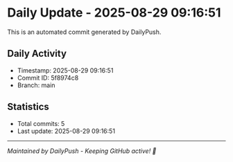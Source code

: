 # Daily Update - 2025-08-29 09:16:51

This is an automated commit generated by DailyPush.

## Daily Activity
- Timestamp: 2025-08-29 09:16:51
- Commit ID: 5f8974c8
- Branch: main

## Statistics
- Total commits: 5
- Last update: 2025-08-29 09:16:51

---
*Maintained by DailyPush - Keeping GitHub active! 🚀*
